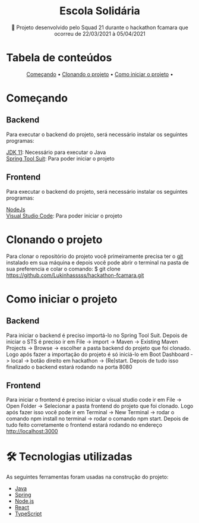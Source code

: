 <h1 align="center">
    Escola Solidária
</h1>
<p align="center">🚀 Projeto desenvolvido pelo Squad 21 durante o hackathon fcamara que ocorreu de 22/03/2021 à 05/04/2021</p>

# Tabela de conteúdos

<p align="center">
 <a href="#comecando">Começando</a> •
 <a href="#clonando">Clonando o projeto</a> • 
 <a href="#iniciando">Como iniciar o projeto</a> • 
</p>

# Começando
## Backend

<p>Para executar o backend do projeto, será necessário instalar os seguintes programas:</p>

[JDK 11](https://www.oracle.com/br/java/technologies/javase-jdk11-downloads.html): Necessário para executar o Java </br>
[Spring Tool Suit](https://spring.io/tools): Para poder iniciar o projeto

## Frontend
<p>Para executar o backend do projeto, será necessário instalar os seguintes programas:</p>

[NodeJs](https://nodejs.org/en/) </br>
[Visual Studio Code](https://code.visualstudio.com/download): Para poder iniciar o projeto

# Clonando o projeto
Para clonar o repositório do projeto você primeiramente precisa ter o [git](https://git-scm.com/downloads) instalado em sua máquina e depois você pode abrir o terminal na pasta de sua preferencia e colar o comando: $ git clone <https://github.com/Lukinhasssss/hackathon-fcamara.git>

# Como iniciar o projeto

## Backend
Para iniciar o backend é preciso importá-lo no Spring Tool Suit. Depois de iniciar o STS é preciso ir em File -> import -> Maven -> Existing Maven Projects -> Browse -> escolher a pasta backend do projeto que foi clonado. Logo após fazer a importação do projeto é só iniciá-lo em Boot Dashboard -> local -> botão direito em hackathon -> (Re)start. Depois de tudo isso finalizado o backend estará rodando na porta 8080

## Frontend
Para iniciar o frontend é preciso iniciar o visual studio code ir em File -> Open Folder -> Selecionar a pasta frontend do projeto que foi clonado. Logo após fazer isso você pode ir em Terminal -> New Terminal -> rodar o comando npm install no terminal -> rodar o comando npm start. Depois de tudo feito corretamente o frontend estará rodando no endereço <http://localhost:3000>

# 🛠 Tecnologias utilizadas

As seguintes ferramentas foram usadas na construção do projeto:

- [Java](https://www.oracle.com/br/java/technologies/javase-jdk11-downloads.html)
- [Spring](https://spring.io/projects/spring-boot)
- [Node.js](https://nodejs.org/en/)
- [React](https://pt-br.reactjs.org/)
- [TypeScript](https://www.typescriptlang.org/)